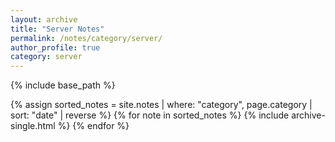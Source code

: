 ```yaml
---
layout: archive
title: "Server Notes"
permalink: /notes/category/server/
author_profile: true
category: server
---
```


{% include base_path %}

{% assign sorted_notes = site.notes | where: "category", page.category | sort: "date" | reverse %}
{% for note in sorted_notes %}
  {% include archive-single.html %}
{% endfor %}
